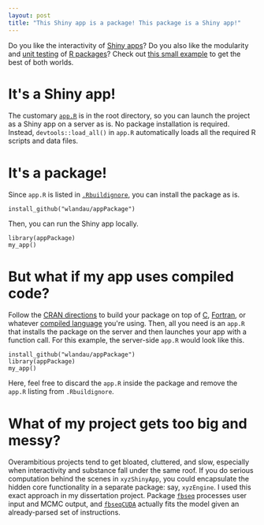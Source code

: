 ```yaml
---
layout: post
title: "This Shiny app is a package! This package is a Shiny app!"
---
```


Do you like the interactivity of <a href="http://shiny.rstudio.com/">Shiny apps</a>? Do you also like the modularity and <a href="http://r-pkgs.had.co.nz/tests.html">unit testing</a> of <a href="http://r-pkgs.had.co.nz/">R packages</a>? Check out <a href="https://github.com/wlandau/appPackage">this small example</a> to get the best of both worlds.

# It's a Shiny app!

The customary <a href="http://shiny.rstudio.com/articles/single-file.html"><code>app.R</code></a> is in the root directory, so you can launch the project as a Shiny app on a server as is. No package installation is required. Instead, <code>devtools::load_all()</code> in <code>app.R</code> automatically loads all the required R scripts and data files.

# It's a package!

Since <code>app.R</code> is listed in <a href="http://r-pkgs.had.co.nz/package.html"><code>.Rbuildignore</code></a>, you can install the package as is.

<pre><code>install_github("wlandau/appPackage")
</code></pre>

Then, you can run the Shiny app locally.

<pre><code>library(appPackage)
my_app()
</code></pre>

# But what if my app uses compiled code?

Follow the <a href="https://cran.r-project.org/doc/manuals/r-release/R-exts.html#System-and-foreign-language-interfaces">CRAN directions</a> to build your package on top of <a href="https://en.wikipedia.org/wiki/C_(programming_language)">C</a>, <a href="https://en.wikipedia.org/wiki/Fortran">Fortran</a>, or whatever <a href="https://en.wikipedia.org/wiki/Compiled_language">compiled language</a> you're using. Then, all you need is an `app.R` that installs the package on the server and then launches your app with a function call. For this example, the server-side `app.R` would look like this.

<pre><code>install_github("wlandau/appPackage")
library(appPackage)
my_app()
</code></pre>

Here, feel free to discard the <code>app.R</code> inside the package and remove the <code>app.R</code> listing from <code>.Rbuildignore</code>.


# What of my project gets too big and messy?

Overambitious projects tend to get bloated, cluttered, and slow, especially when interactivity and substance fall under the same roof. If you do serious computation behind the scenes in <code>xyzShinyApp</code>, you could encapsulate the hidden core functionality in a separate package: say, <code>xyzEngine</code>. I used this exact approach in my dissertation project. Package <code><a href="https://github.com/wlandau/fbseq">fbseq</a></code> processes user input and MCMC output, and <code><a href="https://github.com/wlandau/fbseqCUDA">fbseqCUDA</a></code> actually fits the model given an already-parsed set of instructions.
